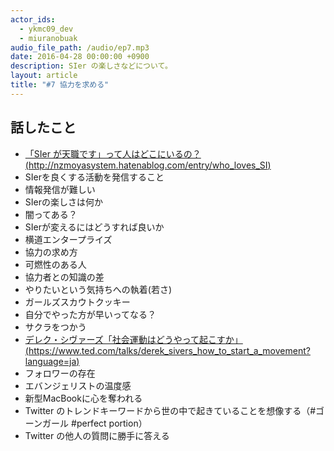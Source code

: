 ```yaml
---
actor_ids:
  - ykmc09_dev
  - miuranobuak
audio_file_path: /audio/ep7.mp3
date: 2016-04-28 00:00:00 +0900
description: SIer の楽しさなどについて。
layout: article
title: "#7 協力を求める"
---
```


## 話したこと
- [「SIer が天職です」って人はどこにいるの？(http://nzmoyasystem.hatenablog.com/entry/who_loves_SI)](http://nzmoyasystem.hatenablog.com/entry/who_loves_SI)
- SIerを良くする活動を発信すること
- 情報発信が難しい
- SIerの楽しさは何か
- 闇ってある？
- SIerが変えるにはどうすれば良いか
- 横道エンタープライズ
- 協力の求め方
- 可燃性のある人
- 協力者との知識の差
- やりたいという気持ちへの執着(若さ)
- ガールズスカウトクッキー
- 自分でやった方が早いってなる？
- サクラをつかう
- [デレク・シヴァーズ「社会運動はどうやって起こすか」(https://www.ted.com/talks/derek_sivers_how_to_start_a_movement?language=ja)](https://www.ted.com/talks/derek_sivers_how_to_start_a_movement?language=ja)
- フォロワーの存在
- エバンジェリストの温度感
- 新型MacBookに心を奪われる
- Twitter のトレンドキーワードから世の中で起きていることを想像する（#ゴーンガール #perfect portion）
- Twitter の他人の質問に勝手に答える